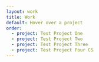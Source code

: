 ```yaml
---
layout: work
title: Work
default: Hover over a project
order:
  - project: Test Project One
  - project: Test Project Two
  - project: Test Project Three
  - project: Test Project Four CS
---
```

